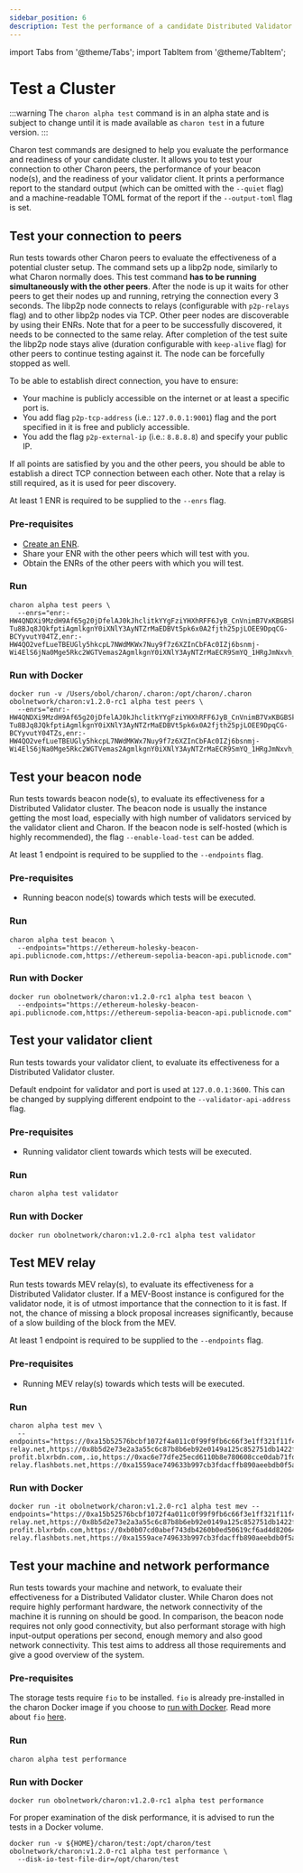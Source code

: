 ```yaml
---
sidebar_position: 6
description: Test the performance of a candidate Distributed Validator Cluster setup.
---
```


import Tabs from '@theme/Tabs';
import TabItem from '@theme/TabItem';

# Test a Cluster

:::warning
The `charon alpha test` command is in an alpha state and is subject to change until it is made available as `charon test` in a future version.
:::

Charon test commands are designed to help you evaluate the performance and readiness of your candidate cluster. It allows you to test your connection to other Charon peers, the performance of your beacon node(s), and the readiness of your validator client. It prints a performance report to the standard output (which can be omitted with the `--quiet` flag) and a machine-readable TOML format of the report if the `--output-toml` flag is set.

## Test your connection to peers

Run tests towards other Charon peers to evaluate the effectiveness of a potential cluster setup. The command sets up a libp2p node, similarly to what Charon normally does. This test command **has to be running simultaneously with the other peers**. After the node is up it waits for other peers to get their nodes up and running, retrying the connection every 3 seconds. The libp2p node connects to relays (configurable with `p2p-relays` flag) and to other libp2p nodes via TCP. Other peer nodes are discoverable by using their ENRs. Note that for a peer to be successfully discovered, it needs to be connected to the same relay. After completion of the test suite the libp2p node stays alive (duration configurable with `keep-alive` flag) for other peers to continue testing against it. The node can be forcefully stopped as well.

To be able to establish direct connection, you have to ensure:

- Your machine is publicly accessible on the internet or at least a specific port is.
- You add flag `p2p-tcp-address` (i.e.: `127.0.0.1:9001`) flag and the port specified in it is free and publicly accessible.
- You add the flag `p2p-external-ip` (i.e.: `8.8.8.8`) and specify your public IP.

If all points are satisfied by you and the other peers, you should be able to establish a direct TCP connection between each other. Note that a relay is still required, as it is used for peer discovery.

At least 1 ENR is required to be supplied to the `--enrs` flag.

### Pre-requisites

- [Create an ENR](../charon/charon-cli-reference#creating-an-enr-for-charon).
- Share your ENR with the other peers which will test with you.
- Obtain the ENRs of the other peers with which you will test.

### Run

```shell
charon alpha test peers \
  --enrs="enr:-HW4QNDXi9MzdH9Af65g20jDfelAJ0kJhclitkYYgFziYHXhRFF6JyB_CnVnimB7VxKBGBSkHbmy-Tu8BJq8JQkfptiAgmlkgnY0iXNlY3AyNTZrMaEDBVt5pk6x0A2fjth25pjLOEE9DpqCG-BCYyvutY04TZ,enr:-HW4QO2vefLueTBEUGly5hkcpL7NWdMKWx7Nuy9f7z6XZInCbFAc0IZj6bsnmj-Wi4ElS6jNa0Mge5Rkc2WGTVemas2AgmlkgnY0iXNlY3AyNTZrMaECR9SmYQ_1HRgJmNxvh_ER2Sxx78HgKKgKaOkCROYwaDY"
```

### Run with Docker

```shell
docker run -v /Users/obol/charon/.charon:/opt/charon/.charon obolnetwork/charon:v1.2.0-rc1 alpha test peers \
  --enrs="enr:-HW4QNDXi9MzdH9Af65g20jDfelAJ0kJhclitkYYgFziYHXhRFF6JyB_CnVnimB7VxKBGBSkHbmy-Tu8BJq8JQkfptiAgmlkgnY0iXNlY3AyNTZrMaEDBVt5pk6x0A2fjth25pjLOEE9DpqCG-BCYyvutY04TZs,enr:-HW4QO2vefLueTBEUGly5hkcpL7NWdMKWx7Nuy9f7z6XZInCbFAc0IZj6bsnmj-Wi4ElS6jNa0Mge5Rkc2WGTVemas2AgmlkgnY0iXNlY3AyNTZrMaECR9SmYQ_1HRgJmNxvh_ER2Sxx78HgKKgKaOkCROYwaDY"
```

## Test your beacon node

Run tests towards beacon node(s), to evaluate its effectiveness for a Distributed Validator cluster. The beacon node is usually the instance getting the most load, especially with high number of validators serviced by the validator client and Charon. If the beacon node is self-hosted (which is highly recommended), the flag `--enable-load-test` can be added.

At least 1 endpoint is required to be supplied to the `--endpoints` flag.

### Pre-requisites

- Running beacon node(s) towards which tests will be executed.

### Run

```shell
charon alpha test beacon \
  --endpoints="https://ethereum-holesky-beacon-api.publicnode.com,https://ethereum-sepolia-beacon-api.publicnode.com"
```

### Run with Docker

```shell
docker run obolnetwork/charon:v1.2.0-rc1 alpha test beacon \
  --endpoints="https://ethereum-holesky-beacon-api.publicnode.com,https://ethereum-sepolia-beacon-api.publicnode.com"
```

## Test your validator client

Run tests towards your validator client, to evaluate its effectiveness for a Distributed Validator cluster.

Default endpoint for validator and port is used at `127.0.0.1:3600`. This can be changed by supplying different endpoint to the `--validator-api-address` flag.

### Pre-requisites

- Running validator client towards which tests will be executed.

### Run

```shell
charon alpha test validator
```

### Run with Docker

```shell
docker run obolnetwork/charon:v1.2.0-rc1 alpha test validator
```

## Test MEV relay

Run tests towards MEV relay(s), to evaluate its effectiveness for a Distributed Validator cluster. If a MEV-Boost instance is configured for the validator node, it is of utmost importance that the connection to it is fast. If not, the chance of missing a block proposal increases significantly, because of a slow building of the block from the MEV.

At least 1 endpoint is required to be supplied to the `--endpoints` flag.

### Pre-requisites

- Running MEV relay(s) towards which tests will be executed.

### Run

```shell
charon alpha test mev \
  --endpoints="https://0xa15b52576bcbf1072f4a011c0f99f9fb6c66f3e1ff321f11f461d15e31b1cb359caa092c71bbded0bae5b5ea401aab7e@aestus.live,https://0xa7ab7a996c8584251c8f925da3170bdfd6ebc75d50f5ddc4050a6fdc77f2a3b5fce2cc750d0865e05d7228af97d69561@agnostic-relay.net,https://0x8b5d2e73e2a3a55c6c87b8b6eb92e0149a125c852751db1422fa951e42a09b82c142c3ea98d0d9930b056a3bc9896b8f@bloxroute.max-profit.blxrbdn.com,.io,https://0xac6e77dfe25ecd6110b8e780608cce0dab71fdd5ebea22a16c0205200f2f8e2e3ad3b71d3499c54ad14d6c21b41a37ae@boost-relay.flashbots.net,https://0xa1559ace749633b997cb3fdacffb890aeebdb0f5a3b6aaa7eeeaf1a38af0a8fe88b9e4b1f61f236d2e64d95733327a62@relay.ultrasound.money,https://0x8c4ed5e24fe5c6ae21018437bde147693f68cda427cd1122cf20819c30eda7ed74f72dece09bb313f2a1855595ab677d@regional.titanrelay.xyz,https://0x8c4ed5e24fe5c6ae21018437bde147693f68cda427cd1122cf20819c30eda7ed74f72dece09bb313f2a1855595ab677d@global.titanrelay.xyz"
```

### Run with Docker

```shell
docker run -it obolnetwork/charon:v1.2.0-rc1 alpha test mev --endpoints="https://0xa15b52576bcbf1072f4a011c0f99f9fb6c66f3e1ff321f11f461d15e31b1cb359caa092c71bbded0bae5b5ea401aab7e@aestus.live,https://0xa7ab7a996c8584251c8f925da3170bdfd6ebc75d50f5ddc4050a6fdc77f2a3b5fce2cc750d0865e05d7228af97d69561@agnostic-relay.net,https://0x8b5d2e73e2a3a55c6c87b8b6eb92e0149a125c852751db1422fa951e42a09b82c142c3ea98d0d9930b056a3bc9896b8f@bloxroute.max-profit.blxrbdn.com,https://0xb0b07cd0abef743db4260b0ed50619cf6ad4d82064cb4fbec9d3ec530f7c5e6793d9f286c4e082c0244ffb9f2658fe88@bloxroute.regulated.blxrbdn.com,https://0xb3ee7afcf27f1f1259ac1787876318c6584ee353097a50ed84f51a1f21a323b3736f271a895c7ce918c038e4265918be@relay.edennetwork.io,https://0xac6e77dfe25ecd6110b8e780608cce0dab71fdd5ebea22a16c0205200f2f8e2e3ad3b71d3499c54ad14d6c21b41a37ae@boost-relay.flashbots.net,https://0xa1559ace749633b997cb3fdacffb890aeebdb0f5a3b6aaa7eeeaf1a38af0a8fe88b9e4b1f61f236d2e64d95733327a62@relay.ultrasound.money,https://0x8c4ed5e24fe5c6ae21018437bde147693f68cda427cd1122cf20819c30eda7ed74f72dece09bb313f2a1855595ab677d@titanrelay.xyz"
```

## Test your machine and network performance

Run tests towards your machine and network, to evaluate their effectiveness for a Distributed Validator cluster. While Charon does not require highly performant hardware, the network connectivity of the machine it is running on should be good. In comparison, the beacon node requires not only good connectivity, but also performant storage with high input-output operations per second, enough memory and also good network connectivity. This test aims to address all those requirements and give a good overview of the system.

### Pre-requisites

The storage tests require `fio` to be installed. `fio` is already pre-installed in the charon Docker image if you choose to [run with Docker](#run-with-docker-4). Read more about `fio` [here](https://fio.readthedocs.io/en/latest/fio_doc.html).

### Run

```shell
charon alpha test performance
```

### Run with Docker

```shell
docker run obolnetwork/charon:v1.2.0-rc1 alpha test performance
```

For proper examination of the disk performance, it is advised to run the tests in a Docker volume.

```shell
docker run -v ${HOME}/charon/test:/opt/charon/test obolnetwork/charon:v1.2.0-rc1 alpha test performance \
  --disk-io-test-file-dir=/opt/charon/test
```
